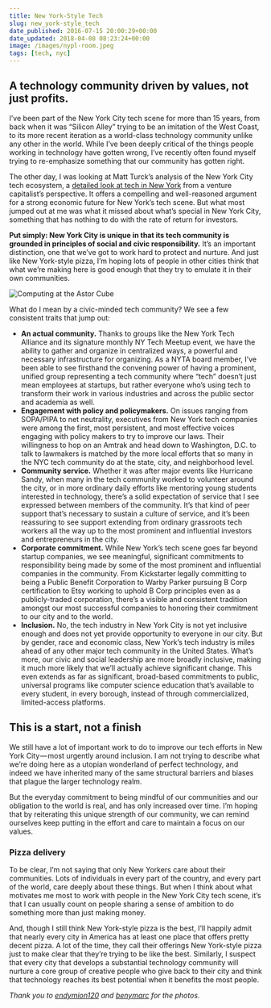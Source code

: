 ```yaml
---
title: New York-Style Tech
slug: new_york-style_tech
date_published: 2016-07-15 20:00:29+00:00
date_updated: 2018-04-08 08:23:24+00:00
image: /images/nypl-room.jpeg
tags: [tech, nyc]
---
```

## A technology community driven by values, not just profits.

I’ve been part of the New York City tech scene for more than 15 years, from back when it was “Silicon Alley” trying to be an imitation of the West Coast, to its more recent iteration as a world-class technology community unlike any other in the world. While I’ve been deeply critical of the things people working in technology have gotten wrong, I’ve recently often found myself trying to re-emphasize something that our community has gotten right.

The other day, I was looking at Matt Turck’s analysis of the New York City tech ecosystem, a [detailed look at tech in New York](http://mattturck.com/2016/07/13/the-nyc-tech-ecosystem-catching-up-to-the-hype/) from a venture capitalist’s perspective. It offers a compelling and well-reasoned argument for a strong economic future for New York’s tech scene. But what most jumped out at me was what it missed about what’s special in New York City, something that has nothing to do with the rate of return for investors.

**Put simply: New York City is unique in that its tech community is grounded in principles of social and civic responsibility.** It’s an important distinction, one that we’ve got to work hard to protect and nurture. And just like New York-style pizza, I’m hoping lots of people in other cities think that what we’re making here is good enough that they try to emulate it in their own communities.

![Computing at the Astor Cube](https://cdn.glitch.global/c4e475b2-a54e-47e0-973c-ed0bd1b46262/astor-cube.jpeg?v=1669865991439 "Computing at the Astor Cube")

What do I mean by a civic-minded tech community? We see a few consistent traits that jump out:

- **An actual community.** Thanks to groups like the New York Tech Alliance and its signature monthly NY Tech Meetup event, we have the ability to gather and organize in centralized ways, a powerful and necessary infrastructure for organizing. As a NYTA board member, I’ve been able to see firsthand the convening power of having a prominent, unified group representing a tech community where “tech” doesn’t just mean employees at startups, but rather everyone who’s using tech to transform their work in various industries and across the public sector and academia as well.
- **Engagement with policy and policymakers.** On issues ranging from SOPA/PIPA to net neutrality, executives from New York tech companies were among the first, most persistent, and most effective voices engaging with policy makers to try to improve our laws. Their willingness to hop on an Amtrak and head down to Washington, D.C. to talk to lawmakers is matched by the more local efforts that so many in the NYC tech community do at the state, city, and neighborhood level.
- **Community service.** Whether it was after major events like Hurricane Sandy, when many in the tech community worked to volunteer around the city, or in more ordinary daily efforts like mentoring young students interested in technology, there’s a solid expectation of service that I see expressed between members of the community. It’s that kind of peer support that’s necessary to sustain a culture of service, and it’s been reassuring to see support extending from ordinary grassroots tech workers all the way up to the most prominent and influential investors and entrepreneurs in the city.
- **Corporate commitment.** While New York’s tech scene goes far beyond startup companies, we see meaningful, significant commitments to responsibility being made by some of the most prominent and influential companies in the community. From Kickstarter legally committing to being a Public Benefit Corporation to Warby Parker pursuing B Corp certification to Etsy working to uphold B Corp principles even as a publicly-traded corporation, there’s a visible and consistent tradition amongst our most successful companies to honoring their commitment to our city and to the world.
- **Inclusion.** No, the tech industry in New York City is not yet inclusive enough and does not yet provide opportunity to everyone in our city. But by gender, race and economic class, New York’s tech industry is miles ahead of any other major tech community in the United States. What’s more, our civic and social leadership are more broadly inclusive, making it much more likely that we’ll actually achieve significant change. This even extends as far as significant, broad-based commitments to public, universal programs like computer science education that’s available to every student, in every borough, instead of through commercialized, limited-access platforms.

## This is a start, not a finish

We still have a lot of important work to do to improve our tech efforts in New York City — most urgently around inclusion. I am not trying to describe what we’re doing here as a utopian wonderland of perfect technology, and indeed we have inherited many of the same structural barriers and biases that plague the larger technology realm.

But the everyday commitment to being mindful of our communities and our obligation to the world is real, and has only increased over time. I’m hoping that by reiterating this unique strength of our community, we can remind ourselves keep putting in the effort and care to maintain a focus on our values.

### Pizza delivery

To be clear, I’m not saying that only New Yorkers care about their communities. Lots of individuals in every part of the country, and every part of the world, care deeply about these things. But when I think about what motivates me most to work with people in the New York City tech scene, it’s that I can usually count on people sharing a sense of ambition to do something more than just making money.

And, though I still think New York-style pizza is the best, I’ll happily admit that nearly every city in America has at least one place that offers pretty decent pizza. A lot of the time, they call their offerings New York-style pizza just to make clear that they’re trying to be like the best. Similarly, I suspect that every city that develops a substantial technology community will nurture a core group of creative people who give back to their city and think that technology reaches its best potential when it benefits the most people.

*Thank you to [endymion120](https://www.flickr.com/photos/endymion120/5432356930/) and [benymarc](https://www.flickr.com/photos/benymarc/4702224687/) for the photos.*
